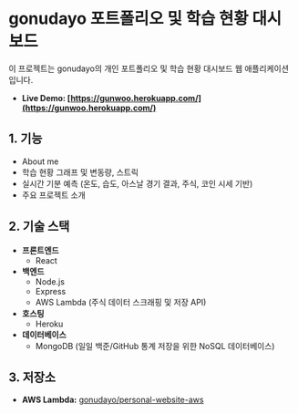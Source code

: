 # gonudayo 포트폴리오 및 학습 현황 대시보드

이 프로젝트는 gonudayo의 개인 포트폴리오 및 학습 현황 대시보드 웹 애플리케이션입니다.

* **Live Demo: [https://gunwoo.herokuapp.com/](https://gunwoo.herokuapp.com/)**

## 1. 기능

* About me
* 학습 현황 그래프 및 변동량, 스트릭
* 실시간 기분 예측 (온도, 습도, 아스날 경기 결과, 주식, 코인 시세 기반)
* 주요 프로젝트 소개

## 2. 기술 스택

* **프론트엔드**
    * React
* **백엔드**
    * Node.js
    * Express 
    * AWS Lambda (주식 데이터 스크래핑 및 저장 API)
* **호스팅**
    * Heroku
* **데이터베이스**
    * MongoDB (일일 백준/GitHub 통계 저장을 위한 NoSQL 데이터베이스)

## 3. 저장소

* **AWS Lambda:** [gonudayo/personal-website-aws](https://github.com/gonudayo/personal-website-aws)
